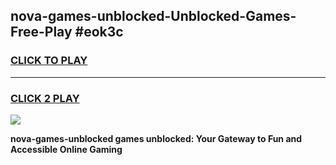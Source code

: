 
## nova-games-unblocked-Unblocked-Games-Free-Play #eok3c
<h3>
<a href="https://us.freeplayer.one?title=nova-games-unblocked&ref=9M">CLICK TO PLAY</a></h3>
<hr>

<h3>
<a href="https://us.freeplayer.one?title=nova-games-unblocked&ref=9M">CLICK 2 PLAY</a>
  
</h3>

<a href="https://us.freeplayer.one?title=nova-games-unblocked&ref=9M"><img src="https://clearcache.store/games.png"></a>


**nova-games-unblocked games unblocked: Your Gateway to Fun and Accessible Online Gaming**
